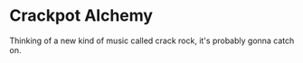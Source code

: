 # Crackpot Alchemy

Thinking of a new kind of music called crack rock, it's probably gonna catch on.
